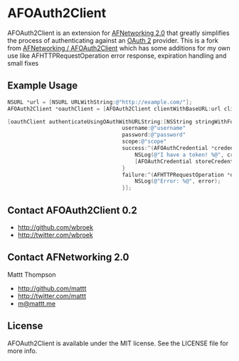 # AFOAuth2Client

AFOAuth2Client is an extension for [AFNetworking 2.0](http://github.com/AFNetworking/AFNetworking/) that greatly simplifies the process of authenticating against an [OAuth 2](http://oauth.net/2/) provider.
This is a fork from [AFNetworking / AFOAuth2Client](http://github.com/AFNetworking/AFOAuth2Client) which has some additions for my own use like AFHTTPRequestOperation error response, expiration handling and small fixes

## Example Usage

``` objective-c
NSURL *url = [NSURL URLWithString:@"http://example.com/"];
AFOAuth2Client *oauthClient = [AFOAuth2Client clientWithBaseURL:url clientID:kClientID secret:kClientSecret];

[oauthClient authenticateUsingOAuthWithURLString:[NSString stringWithFormat:@"%@/oauth/v2/token",[[[NSBundle mainBundle] infoDictionary]objectForKey:@"BaseURL"]] 
									username:@"username" 
									password:@"password" 
									scope:@"scope" 
									success:^(AFOAuthCredential *credential) {
                                        NSLog(@"I have a token! %@", credential.accessToken);
                                        [AFOAuthCredential storeCredential:credential withIdentifier:oauthClient.serviceProviderIdentifier];
                                    }
                                    failure:^(AFHTTPRequestOperation *operation, NSError *error) {
                                        NSLog(@"Error: %@", error);
                                    }];
```

## Contact AFOAuth2Client 0.2

- http://github.com/wbroek
- http://twitter.com/wbroek

## Contact AFNetworking 2.0

Mattt Thompson

- http://github.com/mattt
- http://twitter.com/mattt
- m@mattt.me

## License

AFOAuth2Client is available under the MIT license. See the LICENSE file for more info.
